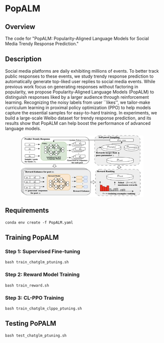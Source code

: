 # PopALM

## Overview

The code for "PopALM: Popularity-Aligned Language Models for Social Media Trendy Response Prediction."

## Description

Social media platforms are daily exhibiting millions of events. To better track public responses to these events, we study trendy response prediction to automatically generate top-liked user replies to social media events. While previous work focus on generating responses without factoring in popularity, we propose Popularity-Aligned Language Models (PopALM) to distinguish responses liked by a larger audience through reinforcement learning. Recognizing the noisy labels from user ``likes'', we tailor-make curriculum learning in proximal policy optimization (PPO) to help models capture the essential samples for easy-to-hard training. In experiments, we build a large-scale Weibo dataset for trendy response prediction, and its results show that PopALM can help boost the performance of advanced language models.

<div style="text-align: center;">
<img src=framework.png width="400" height="200">
</div>

## Requirements

``` 
conda env create -f PopALM.yaml
```

## Training PopALM
### Step 1: Supervised Fine-tuning

``` 
bash train_chatglm_ptuning.sh
```

### Step 2: Reward Model Training

``` 
bash train_reward.sh
```

### Step 3: CL-PPO Training

``` 
bash train_chatglm_clppo_ptuning.sh
```

## Testing PoPALM

``` 
bash test_chatglm_ptuning.sh
```
